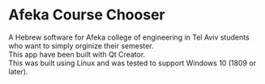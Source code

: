 # Afeka Course Chooser
A Hebrew software for Afeka college of engineering in Tel Aviv students who want to simply orginize their semester.<br>
This app have been built with Qt Creator. <br>
This was built using Linux and was tested to support Windows 10 (1809 or later).
